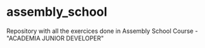 # assembly_school
Repository with all the exercices done in Assembly School Course - "ACADEMIA JUNIOR DEVELOPER"
